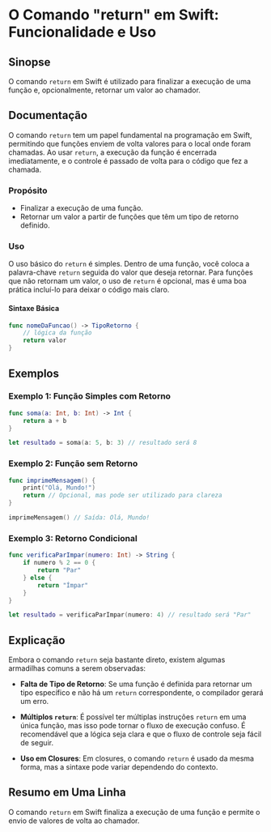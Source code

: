 <!--
Meta Description: # O Comando "return" em Swift: Funcionalidade e Uso ## Sinopse O comando `return` em Swift é utilizado para finalizar a execução de uma função e, opci...
Meta Keywords: return, função, swift, uma, para
-->

# O Comando "return" em Swift: Funcionalidade e Uso

## Sinopse
O comando `return` em Swift é utilizado para finalizar a execução de uma função e, opcionalmente, retornar um valor ao chamador.

## Documentação
O comando `return` tem um papel fundamental na programação em Swift, permitindo que funções enviem de volta valores para o local onde foram chamadas. Ao usar `return`, a execução da função é encerrada imediatamente, e o controle é passado de volta para o código que fez a chamada.

### Propósito
- Finalizar a execução de uma função.
- Retornar um valor a partir de funções que têm um tipo de retorno definido.

### Uso
O uso básico do `return` é simples. Dentro de uma função, você coloca a palavra-chave `return` seguida do valor que deseja retornar. Para funções que não retornam um valor, o uso de `return` é opcional, mas é uma boa prática incluí-lo para deixar o código mais claro.

#### Sintaxe Básica
```swift
func nomeDaFuncao() -> TipoRetorno {
    // lógica da função
    return valor
}
```

## Exemplos
### Exemplo 1: Função Simples com Retorno
```swift
func soma(a: Int, b: Int) -> Int {
    return a + b
}

let resultado = soma(a: 5, b: 3) // resultado será 8
```

### Exemplo 2: Função sem Retorno
```swift
func imprimeMensagem() {
    print("Olá, Mundo!")
    return // Opcional, mas pode ser utilizado para clareza
}

imprimeMensagem() // Saída: Olá, Mundo!
```

### Exemplo 3: Retorno Condicional
```swift
func verificaParImpar(numero: Int) -> String {
    if numero % 2 == 0 {
        return "Par"
    } else {
        return "Ímpar"
    }
}

let resultado = verificaParImpar(numero: 4) // resultado será "Par"
```

## Explicação
Embora o comando `return` seja bastante direto, existem algumas armadilhas comuns a serem observadas:

- **Falta de Tipo de Retorno**: Se uma função é definida para retornar um tipo específico e não há um `return` correspondente, o compilador gerará um erro.
  
- **Múltiplos `return`**: É possível ter múltiplas instruções `return` em uma única função, mas isso pode tornar o fluxo de execução confuso. É recomendável que a lógica seja clara e que o fluxo de controle seja fácil de seguir.

- **Uso em Closures**: Em closures, o comando `return` é usado da mesma forma, mas a sintaxe pode variar dependendo do contexto.

## Resumo em Uma Linha
O comando `return` em Swift finaliza a execução de uma função e permite o envio de valores de volta ao chamador.